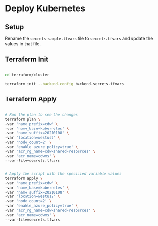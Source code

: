 # Deploy Kubernetes

## Setup

Rename the `secrets-sample.tfvars` file to `secrets.tfvars` and update the values in that file.

## Terraform Init

```bash

cd terraform/cluster

terraform init --backend-config backend-secrets.tfvars

```

## Terraform Apply

```bash

# Run the plan to see the changes
terraform plan \
-var 'name_prefix=cdw' \
-var 'name_base=kubernetes' \
-var 'name_suffix=20210108' \
-var 'location=westus2' \
-var 'node_count=2' \
-var 'enable_azure_policy=true' \
-var 'acr_rg_name=cdw-shared-resources' \
-var 'acr_name=cdwms' \
--var-file=secrets.tfvars


# Apply the script with the specified variable values
terraform apply \
-var 'name_prefix=cdw' \
-var 'name_base=kubernetes' \
-var 'name_suffix=20210108' \
-var 'location=westus2' \
-var 'node_count=2' \
-var 'enable_azure_policy=true' \
-var 'acr_rg_name=cdw-shared-resources' \
-var 'acr_name=cdwms' \
--var-file=secrets.tfvars

```
